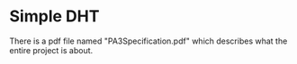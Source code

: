 # Simple DHT

There is a pdf file named "PA3Specification.pdf" which describes what the entire project is about.